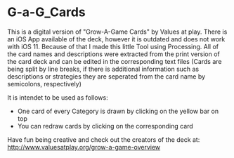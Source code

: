 # G-a-G_Cards
This is a digital version of "Grow-A-Game Cards" by Values at play.
There is an iOS App available of the deck, however it is outdated and does not work with iOS 11.
Because of that I made this little Tool using Processing.
All of the card names and descriptions were extracted from the print version of the card deck and can be edited in the corresponding text files (Cards are being split by line breaks, if there is additional information such as descriptions or strategies they are seperated from the card name by semicolons, respectively)

It is intendet to be used as follows:
- One card of every Category is drawn by clicking on the yellow bar on top
- You can redraw cards by clicking on the corresponding card

Have fun being creative and check out the creators of the deck at: http://www.valuesatplay.org/grow-a-game-overview
